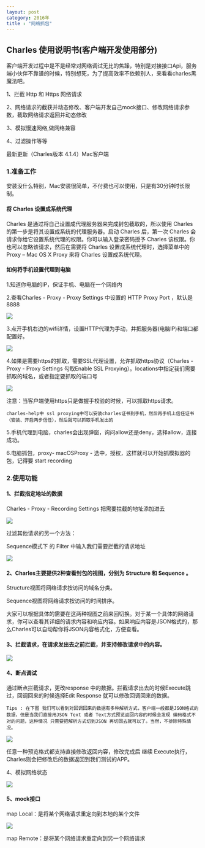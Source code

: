 ```yaml
---
layout: post
category: 2016年
title : "网络抓包"
---
```




## Charles 使用说明书(客户端开发使用部分)

客户端开发过程中是不是经常对网络调试无比的焦躁，特别是对接接口Api，服务端小伙伴不靠谱的时候，特别想死，为了提高效率不依赖别人，来看看charles黑魔法吧。

1、拦截 Http 和 Https 网络请求

2、网络请求的截获并动态修改、客户端开发自己mock接口、修改网络请求参数，截取网络请求返回并动态修改

3、模拟慢速网络,做网络兼容

4、过滤操作等等

最新更新（Charles版本 4.1.4）Mac客户端

### 1.准备工作

安装没什么特别，Mac安装很简单，不付费也可以使用，只是有30分钟时长限制。

#### 将 Charles 设置成系统代理

Charles 是通过将自己设置成代理服务器来完成封包截取的，所以使用 Charles 的第一步是将其设置成系统的代理服务器。启动 Charles 后，第一次 Charles 会请求你给它设置系统代理的权限。你可以输入登录密码授予 Charles 该权限。你也可以忽略该请求，然后在需要将 Charles 设置成系统代理时，选择菜单中的 Proxy – Mac OS X Proxy 来将 Charles 设置成系统代理。

#### 如何将手机设置代理到电脑

1.知道你电脑的IP，保证手机、电脑在一个网络内

2.查看Charles - Proxy - Proxy Settings 中设置的 HTTP Proxy Port ，默认是 8888

![](https://xilankong.github.io/resource/charlesOne.jpeg)

3.点开手机右边的wifi详情，设置HTTP代理为手动，并把服务器(电脑IP)和端口都配置好。

![](https://xilankong.github.io/resource/charlesTwo.jpeg)

4.如果是需要https的抓取，需要SSL代理设置，允许抓取https协议（Charles - Proxy - Proxy Settings 勾取Enable SSL Proxying）。locations中指定我们需要抓取的域名，或者指定要抓取的端口号

![](https://xilankong.github.io/resource/charlesThree.jpeg)



注意：当客户端使用https只是做握手校验的时候，可以抓取https请求。

```
charles-help中 ssl proxying中可以安装charles证书到手机，然后再手机上信任证书（安装、开启两步信任），然后就可以抓取手机发出的
```



5.手机代理到电脑，charles会出现弹窗，询问allow还是deny，选择allow，连接成功。



6.电脑抓包，proxy- macOSProxy - 选中，授权，这样就可以开始抓模拟器的包，记得要 start recording



### 2.使用功能

#### 1、拦截指定地址的数据

Charles - Proxy - Recording Settings  把需要拦截的地址添加进去

![](https://xilankong.github.io/resource/charlesFour.jpeg)

过滤其他请求的另一个方法：

Sequence模式下 的 Filter 中输入我们需要拦截的请求地址

![](https://xilankong.github.io/resource/charlesSeven.jpeg)



#### 2、Charles主要提供2种查看封包的视图，分别为 Structure 和 Sequence 。

Structure视图将网络请求按访问的域名分类。

Sequence视图将网络请求按访问的时间排序。

大家可以根据具体的需要在这两种视图之前来回切换。对于某一个具体的网络请求，你可以查看其详细的请求内容和响应内容。如果响应内容是JSON格式的，那么Charles可以自动帮你将JSON内容格式化，方便查看。

#### 3、拦截请求，在请求发出去之前拦截，并支持修改请求中的内容。

![](https://xilankong.github.io/resource/charlesNight.jpeg)

#### 4、断点调试

通过断点拦截请求，更改response 中的数据。拦截请求出去的时候Execute跳过，回调回来的时候选择Edit Response 就可以修改回调回来的数据。

```
Tips : 在下图 我们可以看到对回调回来的数据有多种解析方式，客户端一般都是JSON格式的数据，但是当我们直接用JSON Text 或者 Text方式预览返回内容的时候会发现 编码格式不对的问题，这种情况 只需要把解析方式切到JSON 再切回去就可以了。当然，不排除特殊情况。
```

![](https://xilankong.github.io/resource/charlesSix.jpeg)

任意一种预览格式都支持直接修改返回内容，修改完成后 继续 Execute执行，Charles则会把修改后的数据返回到我们测试的APP。

4、模拟网络状态

![](https://xilankong.github.io/resource/charlesEight.jpeg)



#### 5、mock接口 

map Local：是将某个网络请求重定向到本地的某个文件

![](https://xilankong.github.io/resource/charlesTen.png)




map Remote：是将某个网络请求重定向到另一个网络请求
